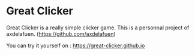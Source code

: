 # Great Clicker

Great Clicker is a really simple clicker game. This is a personnal project of axdelafuen. (https://github.com/axdelafuen)

You can try it yourself on : https://great-clicker.github.io

